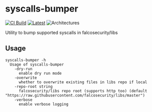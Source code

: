 # syscalls-bumper

[![CI Build](https://github.com/FedeDP/syscalls-bumper/actions/workflows/ci.yml/badge.svg)](https://github.com/FedeDP/syscalls-bumper/actions/workflows/ci.yml)
[![Latest](https://img.shields.io/github/v/release/FedeDP/syscalls-bumper?style=flat)](https://github.com/FedeDP/syscalls-bumper/releases/latest)
![Architectures](https://img.shields.io/badge/ARCHS-x86__64%7Caarch64-blueviolet?style=flat)

Utility to bump supported syscalls in falcosecurity/libs

## Usage

```shell
syscalls-bumper -h
  Usage of syscalls-bumper
    -dry-run
      enable dry run mode
    -overwrite
      whether to overwrite existing files in libs repo if local
    -repo-root string
      falcosecurity/libs repo root (supports http too) (default "https://raw.githubusercontent.com/falcosecurity/libs/master")
    -verbose
      enable verbose logging
```
